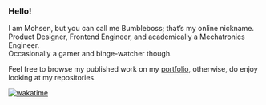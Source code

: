 ### Hello!

I am Mohsen, but you can call me Bumbleboss; that’s my online nickname.</br>
Product Designer, Frontend Engineer, and academically a Mechatronics Engineer. </br>
Occasionally a gamer and binge-watcher though.

Feel free to browse my published work on my [portfolio](https://bumbleboss.xyz), otherwise, do enjoy looking at my repositories.

[![wakatime](https://wakatime.com/badge/user/2283f3de-8c8e-4413-9ae1-8102f589dd6e.svg)](https://wakatime.com/@2283f3de-8c8e-4413-9ae1-8102f589dd6e)
